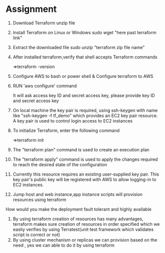 # Assignment
1. Download Terraform unzip file

2. Install Terraform on Linux or Windows
     sudo wget "here past terraform link"

4. Extract the downloaded file
      sudo unzip "terraform zip file name"

5. After installed terraform,verify that shell  accepts Terraform commands

      =>terraform -version

6. Configure AWS to bash or power shell & Configure terraform to AWS

7. RUN 'aws configure' command

    It will ask  access key ID and secret access key, please provide  key ID and secret access key

8. On local machine  the key pair is required, using ssh-keygen with name like "ssh-keygen -f tf_demo" which provides an EC2 key pair resource. A key pair is used to control login access to EC2 instances

9. To initialize Terraform, enter the following command

   =>terraform init
   
10. The "terraform plan" command is used to create an execution plan

11. The "terraform apply" command is used to apply the changes required to reach the desired state of the configuration

13. Currently this resource requires an existing user-supplied key pair. This key pair's public key will be registered with AWS to allow logging-in to EC2 instances.

14. Jump host and web instance,app instance scripts will provision resources using terraform

How would you make the deployment fault tolerant and highly available 

1. By using terraform creation of resources has many advantages, terraform makes sure creation of resources in order specified which we easliy verifies by using Terratest(unit test framework which validates script is correct or not)
2. By using cluster mechanism or replicas we can provision based on the need , yes we can able to do it by using terraform

